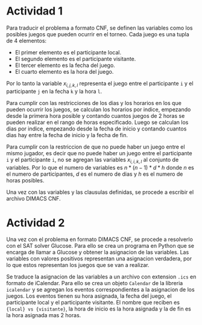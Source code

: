 # Actividad 1
Para traducir el problema a formato CNF, se definen las variables como los posibles juegos que pueden ocurrir en el torneo. Cada juego es una tupla de 4 elementos:
- El primer elemento es el participante local.
- El segundo elemento es el participante visitante.
- El tercer elemento es la fecha del juego.
- El cuarto elemento es la hora del juego.

Por lo tanto la variable $x_{i,j,k,l}$ representa el juego entre el participante `i` y el participante `j` en la fecha `k` y la hora `l`.

Para cumplir con las restricciones de los dias y los horarios en los que pueden ocurrir los juegos, se calculan los horarios por indice, empezando desde la primera hora posible y contando cuantos juegos de 2 horas se pueden realizar en el rango de horas especificado. Luego se calculan los dias por indice, empezando desde la fecha de inicio y contando cuantos dias hay entre la fecha de inicio y la fecha de fin.

Para cumplir con la restriccion de que no puede haber un juego entre el mismo jugador, es decir que no puede haber un juego entre el participante `i` y el participante `i`, no se agregan las variables $x_{i,i,k,l}$ al conjunto de variables. Por lo que el numero de variables es $n*(n-1)*d*h$ donde $n$ es el numero de participantes, $d$ es el numero de dias y $h$ es el numero de horas posibles.

Una vez con las variables y las clausulas definidas, se procede a escribir el archivo DIMACS CNF. 

# Actividad 2
Una vez con el problema en formato DIMACS CNF, se procede a resolverlo con el SAT solver Glucose. Para ello se crea un programa en Python que se encarga de llamar a Glucose y obtener la asignacion de las variables. Las variables con valores positivos representan una asignacion verdadera, por lo que estos representan los juegos que se van a realizar.

Se traduce la asignacion de las variables a un archivo con extension `.ics` en formato de iCalendar. Para ello se crea un objeto `Calendar` de la libreria `icalendar` y se agregan los eventos correspondientes a la asignacion de los juegos.
Los eventos tienen su hora asignada, la fecha del juego, el participante local y el participante visitante. El nombre que reciben es `{local} vs {visitante}`, la hora de inicio es la hora asignada y la de fin es la hora asignada mas 2 horas.